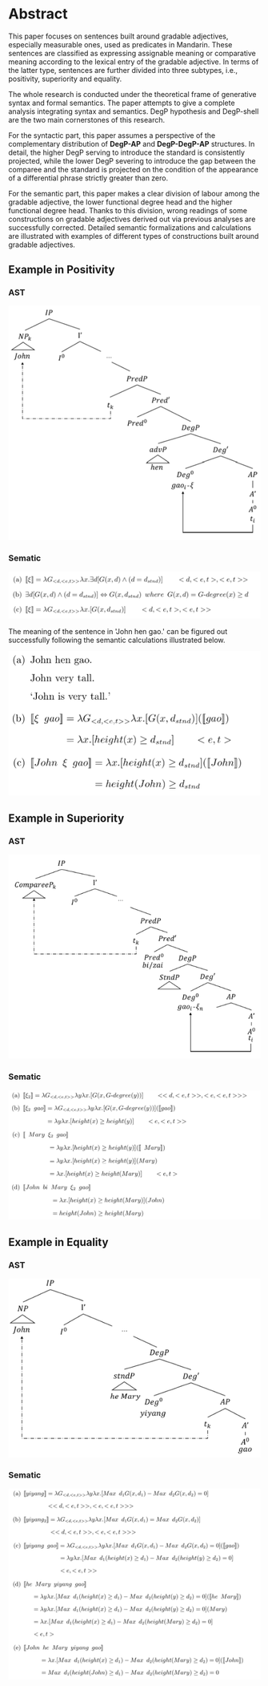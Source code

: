 # Abstract

This paper focuses on sentences built around gradable adjectives, especially measurable ones, used as predicates in Mandarin. These sentences are classified as expressing assignable meaning or comparative meaning according to the lexical entry of the gradable adjective. In terms of the latter type, sentences are further divided into three subtypes, i.e., positivity, superiority and equality. 

The whole research is conducted under the theoretical frame of generative syntax and formal semantics. The paper attempts to give a complete analysis integrating syntax and semantics. DegP hypothesis and DegP-shell are the two main cornerstones of this research.

For the syntactic part, this paper assumes a perspective of the complementary distribution of **DegP-AP** and **DegP-DegP-AP** structures. In detail, the higher DegP serving to introduce the standard is consistently projected, while the lower DegP severing to introduce the gap between the comparee and the standard is projected on the condition of the appearance of a differential phrase strictly greater than zero. 

For the semantic part, this paper makes a clear division of labour among the gradable adjective, the lower functional degree head and the higher functional degree head. Thanks to this division, wrong readings of some constructions on gradable adjectives derived out via previous analyses are successfully corrected. Detailed semantic formalizations and calculations are illustrated with examples of different types of constructions built around gradable adjectives. 

## Example in Positivity

### AST

![](./Image/pos.png)

### Sematic

![](./Image/pos_d.png)

The meaning of the sentence in 'John hen gao.' can be figured out successfully following the semantic calculations illustrated below.

![](./Image/pos_e.png)

## Example in Superiority

### AST

![](./Image/sup.png)

### Sematic

![](./Image/sup_e.png)

## Example in Equality

### AST

![](./Image/eq.png)

### Sematic

![](./Image/eq_e.png)